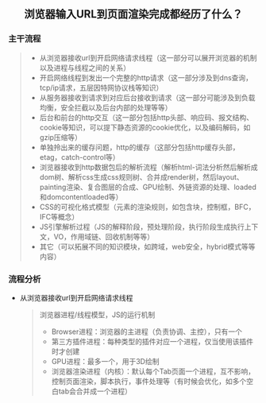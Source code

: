 <h2 align="center">浏览器输入URL到页面渲染完成都经历了什么？</h2>

### 主干流程

> - 从浏览器接收url到开启网络请求线程（这一部分可以展开浏览器的机制以及进程与线程之间的关系）
> - 开启网络线程到发出一个完整的http请求（这一部分涉及到dns查询，tcp/ip请求，五层因特网协议栈等知识）
> - 从服务器接收到请求到对应后台接收到请求（这一部分可能涉及到负载均衡，安全拦截以及后台内部的处理等等）
> - 后台和前台的http交互（这一部分包括http头部、响应码、报文结构、cookie等知识，可以提下静态资源的cookie优化，以及编码解码，如gzip压缩等）
> - 单独拎出来的缓存问题，http的缓存（这部分包括http缓存头部，etag，catch-control等）
> - 浏览器接收到http数据包后的解析流程（解析html-词法分析然后解析成dom树、解析css生成css规则树、合并成render树，然后layout、painting渲染、复合图层的合成、GPU绘制、外链资源的处理、loaded和domcontentloaded等）
> - CSS的可视化格式模型（元素的渲染规则，如包含块，控制框，BFC，IFC等概念）
> - JS引擎解析过程（JS的解释阶段，预处理阶段，执行阶段生成执行上下文，VO，作用域链、回收机制等等）
> - 其它（可以拓展不同的知识模块，如跨域，web安全，hybrid模式等等内容）


### 流程分析
* 从浏览器接收url到开启网络请求线程
  > 浏览器进程/线程模型，JS的运行机制
  > - Browser进程：浏览器的主进程（负责协调、主控），只有一个
  > - 第三方插件进程：每种类型的插件对应一个进程，仅当使用该插件时才创建
  > - GPU进程：最多一个，用于3D绘制
  > - 浏览器渲染进程（内核）：默认每个Tab页面一个进程，互不影响，控制页面渲染，脚本执行，事件处理等（有时候会优化，如多个空白tab会合并成一个进程）